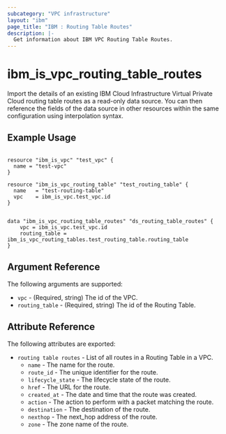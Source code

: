 ```yaml
---
subcategory: "VPC infrastructure"
layout: "ibm"
page_title: "IBM : Routing Table Routes"
description: |-
  Get information about IBM VPC Routing Table Routes.
---
```


# ibm\_is_vpc_routing_table_routes

Import the details of an existing IBM Cloud Infrastructure Virtual Private Cloud routing table routes as a read-only data source. You can then reference the fields of the data source in other resources within the same configuration using interpolation syntax.


## Example Usage

```hcl

resource "ibm_is_vpc" "test_vpc" {
  name = "test-vpc"
}

resource "ibm_is_vpc_routing_table" "test_routing_table" {
  name   = "test-routing-table"
  vpc    = ibm_is_vpc.test_vpc.id
}


data "ibm_is_vpc_routing_table_routes" "ds_routing_table_routes" {
	vpc = ibm_is_vpc.test_vpc.id
	routing_table = ibm_is_vpc_routing_tables.test_routing_table.routing_table
}

```

## Argument Reference

The following arguments are supported:

* `vpc` - (Required, string) The id of the VPC.
* `routing_table` - (Required, string) The id of the Routing Table.

## Attribute Reference

The following attributes are exported:

* `routing table routes` - List of all routes in a Routing Table in a VPC.
  * `name` - The name for the route.
  * `route_id` - The unique identifier for the route.
  * `lifecycle_state` - The lifecycle state of the route.
  * `href` - The URL for the route.
  * `created_at` - The date and time that the route was created.
  * `action` - The action to perform with a packet matching the route.
  * `destination` - The destination of the route.
  * `nexthop` - The next_hop address of the route.
  * `zone` - The zone name of the route.
